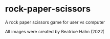 # rock-paper-scissors
A rock paper scissors game for user vs computer


All images were created by Beatrice Hahn (2022)
